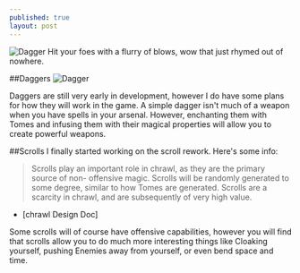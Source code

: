 ```yaml
---
published: true
layout: post
---
```



![Dagger](http://i.imgur.com/Uu6gQAR.gif)
Hit your foes with a flurry of blows, wow that just rhymed out of nowhere.

<!--excerpt-->

##Daggers
![Dagger](http://i.imgur.com/Uu6gQAR.gif)

Daggers are still very early in development, however I do have some plans for how they will work in the game. A simple dagger isn't much of a weapon when you have spells in your arsenal. However, enchanting them with Tomes and infusing them with their magical properties will allow you to create powerful weapons.

##Scrolls
I finally started working on the scroll rework. Here's some info:

>Scrolls play an important role in chrawl, as they are the primary source of non-		offensive magic. Scrolls will be randomly generated to some degree, similar to how 		Tomes are generated. Scrolls are a scarcity in chrawl, and are subsequently of very high value.
 
 - [chrawl Design Doc]
 
Some scrolls will of course have offensive capabilities, however you will find that scrolls allow you to do much more interesting things like Cloaking yourself, pushing Enemies away from yourself, or even bend space and time.

